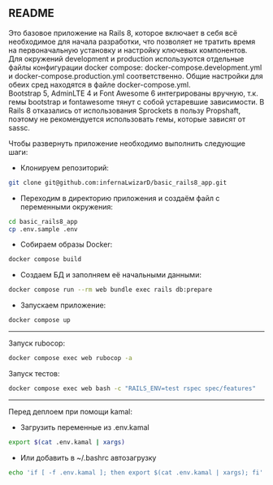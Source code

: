 ## README

Это базовое приложение на Rails 8, которое включает в себя всё необходимое для начала разработки, что позволяет не тратить время на первоначальную установку и настройку ключевых компонентов. \
Для окружений development и production используются отдельные файлы конфигурации docker compose: docker-compose.development.yml и docker-compose.production.yml соответственно. Общие настройки для обеих сред находятся в файле docker-compose.yml. \
Bootstrap 5, AdminLTE 4 и Font Awesome 6 интегрированы вручную, т.к. гемы bootstrap и fontawesome тянут с собой устаревшие зависимости. В Rails 8 отказались от использования Sprockets в пользу Propshaft, поэтому не рекомендуется использовать гемы, которые зависят от sassc.

Чтобы развернуть приложение необходимо выполнить следующие шаги:

- Клонируем репозиторий:
```bash
git clone git@github.com:infernaLwizarD/basic_rails8_app.git
```

- Переходим в директорию приложения и создаём файл с переменными окружения:
```bash
cd basic_rails8_app
cp .env.sample .env
```

- Собираем образы Docker:
 ```bash
docker compose build
 ```

- Создаем БД и заполняем её начальными данными:
 ```bash
docker compose run --rm web bundle exec rails db:prepare
 ```

- Запускаем приложение:
 ```bash
docker compose up
 ```

---
Запуск rubocop:
```bash
docker compose exec web rubocop -a
```
Запуск тестов:
```bash
docker compose exec web bash -c "RAILS_ENV=test rspec spec/features"
 ```

---
Перед деплоем при помощи kamal:

* Загрузить переменные из .env.kamal
```bash
export $(cat .env.kamal | xargs)
```
* Или добавить в ~/.bashrc автозагрузку
```bash
echo 'if [ -f .env.kamal ]; then export $(cat .env.kamal | xargs); fi' >> ~/.bashrc
```

